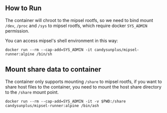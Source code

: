How to Run
---
The container will chroot to the mipsel rootfs, so we need to bind mount `/dev`, `/proc` and `/sys` to mipsel rootfs, which require docker `SYS_ADMIN` permission. 

You can access mipsel's shell environment in this way:
```shell
docker run --rm --cap-add=SYS_ADMIN -it candysunplus/mipsel-runner:alpine /bin/sh
```

## Mount share data to container

The container only supports mounting `/share` to mipsel rootfs, if you want to share host files to the container, you need to mount the host share directory to the `/share` mount point.

```shell
docker run --rm --cap-add=SYS_ADMIN -it -v $PWD:/share candysunplus/mipsel-runner:alpine /bin/ash
```
